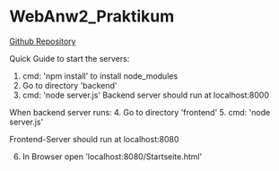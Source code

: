 # WebAnw2_Praktikum

[Github Repository](https://github.com/Cojohnny97/WebAnw2_Praktikum)
 
 Quick Guide to start the servers:
 
 1. cmd: 'npm install' to install node_modules
 2. Go to directory 'backend'
 3. cmd: 'node server.js'
 Backend server should run at localhost:8000


 When backend server runs:
 4. Go to directory 'frontend'
 5. cmd: 'node server.js'

 Frontend-Server should run at localhost:8080

 6. In Browser open 'localhost:8080/Startseite.html'
